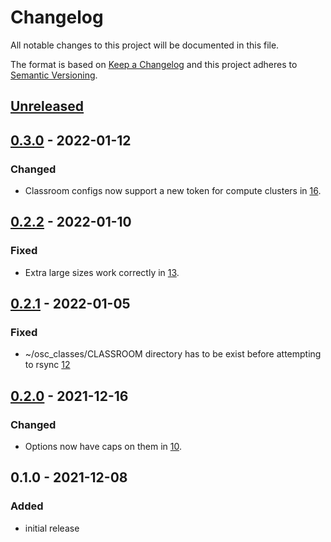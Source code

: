 # Changelog
All notable changes to this project will be documented in this file.

The format is based on [Keep a Changelog](http://keepachangelog.com/en/1.0.0/)
and this project adheres to [Semantic Versioning](http://semver.org/spec/v2.0.0.html).

## [Unreleased]

## [0.3.0] - 2022-01-12

### Changed

- Classroom configs now support a new token for compute clusters in [16](https://github.com/OSC/bc_classroom_jupyter/pull/16).

## [0.2.2] - 2022-01-10

### Fixed

- Extra large sizes work correctly in [13](https://github.com/OSC/bc_classroom_jupyter/pull/13).

## [0.2.1] - 2022-01-05

### Fixed

- ~/osc_classes/CLASSROOM directory has to be exist before attempting to rsync
  [12](https://github.com/OSC/bc_classroom_jupyter/pull/12)

## [0.2.0] - 2021-12-16

### Changed

- Options now have caps on them in [10](https://github.com/OSC/bc_classroom_jupyter/pull/10).

## 0.1.0 - 2021-12-08

### Added
- initial release

[Unreleased]: https://github.com/OSC/bc_classroom_jupyter/compare/v0.3.0...HEAD
[0.3.0]: https://github.com/OSC/bc_classroom_jupyter/compare/v0.2.2...v0.3.0
[0.2.2]: https://github.com/OSC/bc_classroom_jupyter/compare/v0.2.1...v0.2.2
[0.2.1]: https://github.com/OSC/bc_classroom_jupyter/compare/v0.2.0...v0.2.1
[0.2.0]: https://github.com/OSC/bc_classroom_jupyter/compare/v0.1.0...v0.2.0

